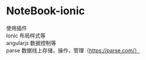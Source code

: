# NoteBook-ionic
使用插件</br>
Ionic 布局样式等</br>
angularjs 数据控制等</br>
parse  数据线上存储，操作，管理（https://parse.com/）</br>
